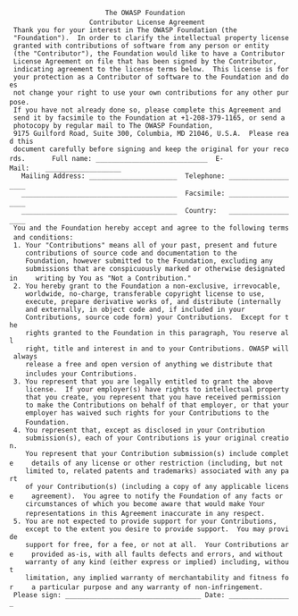 `                        The OWASP Foundation  `
`                    Contributor License Agreement`
` `
` `
` Thank you for your interest in The OWASP Foundation (the`
` "Foundation").  In order to clarify the intellectual property license`
` granted with contributions of software from any person or entity`
` (the "Contributor"), the Foundation would like to have a Contributor`
` License Agreement on file that has been signed by the Contributor,`
` indicating agreement to the license terms below.  This license is for`
` your protection as a Contributor of software to the Foundation and does`
` not change your right to use your own contributions for any other purpose.`
` `
` If you have not already done so, please complete this Agreement and`
` send it by facsimile to the Foundation at +1-208-379-1165, or send a`
` photocopy by regular mail to The OWASP Foundation,`
` 9175 Guilford Road, Suite 300, Columbia, MD 21046, U.S.A.  Please read this`
` document carefully before signing and keep the original for your records.`
` `
` `
`   Full name: ____________________________  E-Mail:    ___________________`
` `
`   Mailing Address: ______________________  Telephone: ___________________`
` `
`   _______________________________________  Facsimile: ___________________`
` `
`   _______________________________________  Country:   ___________________`
` `
` `
` You and the Foundation hereby accept and agree to the following terms`
` and conditions:`
` `
` 1. Your "Contributions" means all of your past, present and future`
`    contributions of source code and documentation to the`
`    Foundation, however submitted to the Foundation, excluding any`
`    submissions that are conspicuously marked or otherwise designated in`
`    writing by You as "Not a Contribution."`
` `
` 2. You hereby grant to the Foundation a non-exclusive, irrevocable,`
`    worldwide, no-charge, transferable copyright license to use,`
`    execute, prepare derivative works of, and distribute (internally`
`    and externally, in object code and, if included in your`
`    Contributions, source code form) your Contributions.  Except for the`
`    rights granted to the Foundation in this paragraph, You reserve all`
`    right, title and interest in and to your Contributions. OWASP will always`
`    release a free and open version of anything we distribute that`
`    includes your Contributions.`
` `
` 3. You represent that you are legally entitled to grant the above`
`    license.  If your employer(s) have rights to intellectual property`
`    that you create, you represent that you have received permission`
`    to make the Contributions on behalf of that employer, or that your`
`    employer has waived such rights for your Contributions to the`
`    Foundation.`
` `
` 4. You represent that, except as disclosed in your Contribution`
`    submission(s), each of your Contributions is your original creation.`
`    You represent that your Contribution submission(s) include complete`
`    details of any license or other restriction (including, but not`
`    limited to, related patents and trademarks) associated with any part`
`    of your Contribution(s) (including a copy of any applicable license`
`    agreement).  You agree to notify the Foundation of any facts or`
`    circumstances of which you become aware that would make Your`
`    representations in this Agreement inaccurate in any respect.`
` `
` 5. You are not expected to provide support for your Contributions,`
`    except to the extent you desire to provide support.  You may provide`
`    support for free, for a fee, or not at all.  Your Contributions are`
`    provided as-is, with all faults defects and errors, and without`
`    warranty of any kind (either express or implied) including, without`
`    limitation, any implied warranty of merchantability and fitness for`
`    a particular purpose and any warranty of non-infringement.`
` `
` `
` Please sign: __________________________________ Date: ________________`
